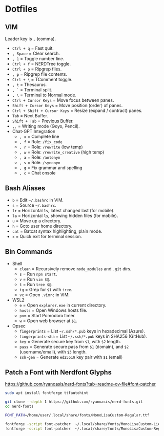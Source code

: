 # Dotfiles

## VIM

Leader key is `,` (comma).

- `Ctrl + q` = Fast quit.
- `, Space` = Clear search.
- `, 1` = Toggle number line.
- `Ctrl + f` = NERDTree toggle.
- `Ctrl + p` = Ripgrep files.
- `, p` = Ripgrep file contents.
- `Ctrl + \` = TComment toggle.
- `, t` = Thesaurus.
- `` , ` `` = Terminal split.
- `, \` = Terminal to Normal mode.
- `Ctrl + Cursor Keys` = Move focus between panes.
- `Shift + Cursor Keys` = Move position (order) of panes.
- `Ctrl + Shift + Cursor Keys` = Resize (expand / contract) panes.
- `Tab` = Next Buffer.
- `Shift + Tab` = Previous Buffer.
- `,,` = Writing mode (Goyo, Pencil).
- Chat-GPT Integration
    + `, x` = Complete line
    + `, f` = Role: `/fix_code`
    + `, r` = Role: `/rewrite` (low temp)
    + `, w` = Role: `/rewrite_creative` (high temp)
    + `, a` = Role: `/antonym`
    + `, s` = Role: `/synonym`
    + `, g` = Fix grammar and spelling
    + `, c` = Chat onsole

## Bash Aliases

- `b` = Edit `~/.bashrc` in VIM.
- `s` = Source `~/.bashrc`.
- `lr` = Horizontal `ls`, latest changed last (for mobile).
- `la` = Horizontal `ls`, showing hidden files (for mobile).
- `u` = Move up a directory.
- `h` = Goto user home directory.
- `cat` = Batcat syntax highlighting, plain mode.
- `x` = Quick exit for terminal session.

## Bin Commands

- Shell
    + `clean` = Recursively remove `node_modules` and `.git`
        dirs.
    + `s` = Run `npm start`.
    + `v` = Run `vim $@`.
    + `t` = Run `tree $@`.
    + `tg` = Grep for `$1` with `tree`.
    + `vc` = Open `.vimrc` in VIM.
- WSL2
    + `e` = Open `explorer.exe` in current directory.
    + `hosts` = Open Windows hosts file.
    + `pom` = Start Pomodoro timer.
    + `w` = Open web browser at `$1`.
- Opsec
    + `fingerprints` = List `~/.ssh/*.pub` keys in
      hexadecimal (Azure).
    + `fingerprints-sha` = List `~/.ssh/*.pub` keys in
        SHA256 (GitHub).
    + `key` = Generate secure key from `$1`, with `$2`
        length.
    + `pass` = Generate secure pass from `$1` (domain), and
        `$2` (username/email), with `$3` length.
    + `ssh-gen` = Generate `ed25519` key pair with `$1` (email)

## Patch a Font with Nerdfont Glyphs

https://github.com/ryanoasis/nerd-fonts?tab=readme-ov-file#font-patcher

```bash
sudo apt install fontforge ttfautohint

git clone --depth 1 https://github.com/ryanoasis/nerd-fonts.git
cd nerd-fonts

FONT_PATH=/home/user/.local/share/fonts/MonoLisaCustom-Regular.ttf

fontforge -script font-patcher  ~/.local/share/fonts/MonoLisaCustom-Light.ttf --use-single-width-glyphs --complete -out ~/.local/share/fonts
fontforge -script font-patcher  ~/.local/share/fonts/MonoLisaCustom-Regular.ttf --use-single-width-glyphs --complete -out ~/.local/share/fonts
```
